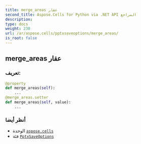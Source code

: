 ```yaml
---
title: merge_areas عقار
second_title: Aspose.Cells for Python via .NET API المراجع
description:
type: docs
weight: 230
url: /ar/aspose.cells/pptxsaveoptions/merge_areas/
is_root: false
---
```

##  merge_areas عقار
###  تعريف:
```python
@property
def merge_areas(self):
    ...
@merge_areas.setter
def merge_areas(self, value):
    ...
```

###  أنظر أيضا
* الوحدة [`aspose.cells`](../../)
* فئة [`PptxSaveOptions`](/cells/python-net/ar/aspose.cells/pptxsaveoptions)
